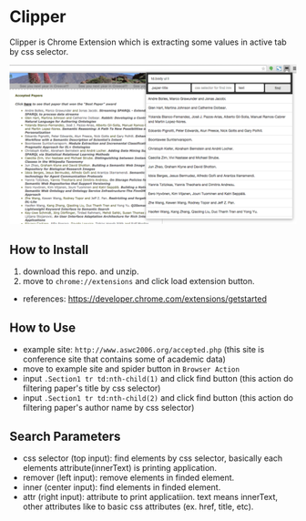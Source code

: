 # Clipper

Clipper is Chrome Extension which is extracting some values in active tab by css selector.

![alt tag](https://github.com/proin/Parser-ChromeExtension/blob/master/lib/example.png?raw=true)

## How to Install
1. download this repo. and unzip.
2. move to `chrome://extensions` and click load extension button.

- references: https://developer.chrome.com/extensions/getstarted

## How to Use
- example site: `http://www.aswc2006.org/accepted.php` (this site is conference site that contains some of academic data)
- move to example site and spider button in `Browser Action`
- input `.Section1 tr td:nth-child(1)` and click find button (this action do filtering paper's title by css selector)
- input `.Section1 tr td:nth-child(2)` and click find button (this action do filtering paper's author name by css selector)

## Search Parameters
- css selector (top input): find elements by css selector, basically each elements attribute(innerText) is printing application.
- remover (left input): remove elements in finded element.
- inner (center input): find elements in finded element.
- attr (right input): attribute to print applicatiion. text means innerText, other attributes like to basic css attributes (ex. href, title, etc).
